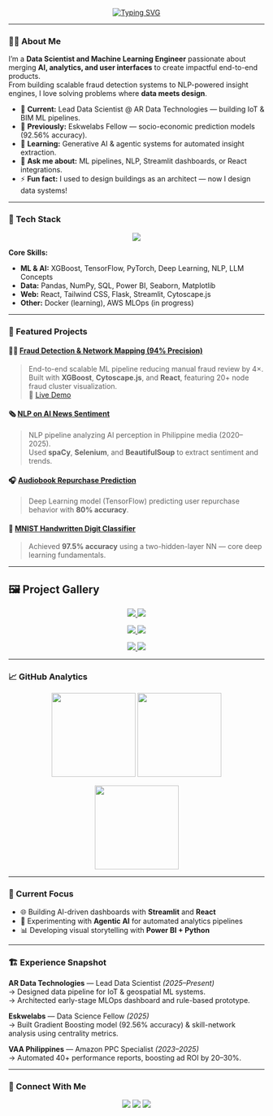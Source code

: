 <!-- Animated Typing Header (URL-encoded version) -->
<p align="center">
  <a href="https://github.com/mjoshua97241">
    <img
      src="https://readme-typing-svg.demolab.com?font=Fira+Code&size=28&pause=1000&color=00BFFF&center=true&vCenter=true&width=700&lines=Hi+I%27m+M.+Joshua+Vargas+%F0%9F%91%8B;Data+Scientist+%7C+Machine+Learning+%7C+NLP;Bridging+AI%2C+Analytics+%26+Frontend+Development"
      alt="Typing SVG"
    />
  </a>
</p>


---

### 👨‍💻 About Me

I’m a **Data Scientist and Machine Learning Engineer** passionate about merging **AI, analytics, and user interfaces** to create impactful end-to-end products.  
From building scalable fraud detection systems to NLP-powered insight engines, I love solving problems where **data meets design**.

- 🔭 **Current:** Lead Data Scientist @ AR Data Technologies — building IoT & BIM ML pipelines.  
- 🧠 **Previously:** Eskwelabs Fellow — socio-economic prediction models (92.56% accuracy).  
- 🌱 **Learning:** Generative AI & agentic systems for automated insight extraction.  
- 💬 **Ask me about:** ML pipelines, NLP, Streamlit dashboards, or React integrations.  
- ⚡ **Fun fact:** I used to design buildings as an architect — now I design data systems!

---

### 🧠 Tech Stack

<p align="center">
  <img src="https://skillicons.dev/icons?i=python,pytorch,tensorflow,sklearn,sql,pandas,numpy,react,tailwind,git,vscode,figma,powerbi,tableau,jupyter&perline=7" />
</p>

**Core Skills:**  
- **ML & AI:** XGBoost, TensorFlow, PyTorch, Deep Learning, NLP, LLM Concepts  
- **Data:** Pandas, NumPy, SQL, Power BI, Seaborn, Matplotlib  
- **Web:** React, Tailwind CSS, Flask, Streamlit, Cytoscape.js  
- **Other:** Docker (learning), AWS MLOps (in progress)

---

### 🚀 Featured Projects

#### 🕵️‍♂️ [Fraud Detection & Network Mapping (94% Precision)](https://github.com/mjoshua97241/bank-fraud-detection-project)
> End-to-end scalable ML pipeline reducing manual fraud review by 4×.  
> Built with **XGBoost**, **Cytoscape.js**, and **React**, featuring 20+ node fraud cluster visualization.  
🔗 [Live Demo](https://aegis-fraud-analytics-showcase.vercel.app)

#### 🗞 [NLP on AI News Sentiment](https://github.com/mjoshua97241/nlp-ai-perception-ph)
> NLP pipeline analyzing AI perception in Philippine media (2020–2025).  
> Used **spaCy**, **Selenium**, and **BeautifulSoup** to extract sentiment and trends.

#### 🎧 [Audiobook Repurchase Prediction](https://github.com/mjoshua97241/audiobook-customer-repurchase-prediction)
> Deep Learning model (TensorFlow) predicting user repurchase behavior with **80% accuracy**.

#### 🔢 [MNIST Handwritten Digit Classifier](https://github.com/mjoshua97241/mnist-handwritten-digit-classification)
> Achieved **97.5% accuracy** using a two-hidden-layer NN — core deep learning fundamentals.

---

## 🖼️ Project Gallery

<p align="center">
  <a href="https://github.com/mjoshua97241/bank-fraud-detection-project">
    <img src="https://github-readme-stats.vercel.app/api/pin/?username=mjoshua97241&repo=bank-fraud-detection-project&theme=radical" />
  </a>
  <a href="https://github.com/mjoshua97241/nlp-ai-perception-ph">
    <img src="https://github-readme-stats.vercel.app/api/pin/?username=mjoshua97241&repo=nlp-ai-perception-ph&theme=radical" />
  </a>
</p>

<p align="center">
  <a href="https://github.com/mjoshua97241/audiobook-customer-repurchase-prediction">
    <img src="https://github-readme-stats.vercel.app/api/pin/?username=mjoshua97241&repo=audiobook-customer-repurchase-prediction&theme=radical" />
  </a>
  <a href="https://github.com/mjoshua97241/mnist-handwritten-digit-classification">
    <img src="https://github-readme-stats.vercel.app/api/pin/?username=mjoshua97241&repo=mnist-handwritten-digit-classification&theme=radical" />
  </a>
</p>

<p align="center">
  <a href="https://aegis-fraud-analytics-showcase.vercel.app">
    <img src="https://img.shields.io/badge/🌐_Live_Demo-Aegis_Fraud_Analytics-00BFFF?style=for-the-badge&logo=vercel&logoColor=white" />
  </a>
  <a href="https://www.linkedin.com/in/mljosh/">
    <img src="https://img.shields.io/badge/View_more_projects_on-LinkedIn-0077B5?style=for-the-badge&logo=linkedin&logoColor=white" />
  </a>
</p>

---

### 📈 GitHub Analytics

<p align="center">
  <img src="https://github-readme-stats.vercel.app/api?username=mjoshua97241&show_icons=true&theme=radical" height="165" />
  <img src="https://github-readme-stats.vercel.app/api/top-langs/?username=mjoshua97241&layout=compact&theme=radical" height="165" />
</p>

<p align="center">
  <img src="https://github-readme-streak-stats.herokuapp.com/?user=mjoshua97241&theme=radical" height="165" />
</p>

---

### 🧩 Current Focus

- 🌐 Building AI-driven dashboards with **Streamlit** and **React**  
- 🧮 Experimenting with **Agentic AI** for automated analytics pipelines  
- 📊 Developing visual storytelling with **Power BI + Python**

---

### 🏗️ Experience Snapshot

**AR Data Technologies** — Lead Data Scientist *(2025–Present)*  
→ Designed data pipeline for IoT & geospatial ML systems.  
→ Architected early-stage MLOps dashboard and rule-based prototype.

**Eskwelabs** — Data Science Fellow *(2025)*  
→ Built Gradient Boosting model (92.56% accuracy) & skill-network analysis using centrality metrics.  

**VAA Philippines** — Amazon PPC Specialist *(2023–2025)*  
→ Automated 40+ performance reports, boosting ad ROI by 20–30%.

---

### 🔗 Connect With Me

<p align="center">
  <a href="https://www.linkedin.com/in/mljosh/"><img src="https://img.shields.io/badge/LinkedIn-0077B5?style=for-the-badge&logo=linkedin&logoColor=white" /></a>
  <a href="https://github.com/mjoshua97241"><img src="https://img.shields.io/badge/GitHub-181717?style=for-the-badge&logo=github&logoColor=white" /></a>
  <a href="mailto:mjoshua97241@gmail.com"><img src="https://img.shields.io/badge/Email-D14836?style=for-the-badge&logo=gmail&logoColor=white" /></a>
</p>
